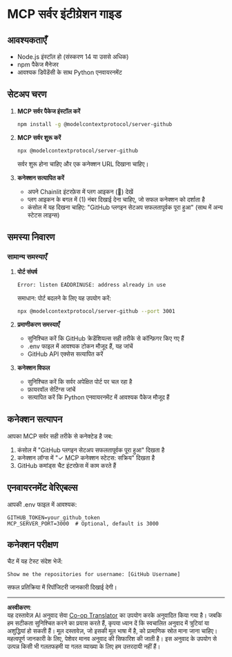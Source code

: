 <!--
CO_OP_TRANSLATOR_METADATA:
{
  "original_hash": "c4be907703b836d1a1c360db20da4de9",
  "translation_date": "2025-08-30T15:00:00+00:00",
  "source_file": "11-agentic-protocols/code_samples/github-mcp/MCP_SETUP.md",
  "language_code": "hi"
}
-->
# MCP सर्वर इंटीग्रेशन गाइड

## आवश्यकताएँ
- Node.js इंस्टॉल हो (संस्करण 14 या उससे अधिक)
- npm पैकेज मैनेजर
- आवश्यक डिपेंडेंसी के साथ Python एनवायरनमेंट

## सेटअप चरण

1. **MCP सर्वर पैकेज इंस्टॉल करें**  
   ```bash
   npm install -g @modelcontextprotocol/server-github
   ```

2. **MCP सर्वर शुरू करें**  
   ```bash
   npx @modelcontextprotocol/server-github
   ```  
   सर्वर शुरू होना चाहिए और एक कनेक्शन URL दिखाना चाहिए।

3. **कनेक्शन सत्यापित करें**  
   - अपने Chainlit इंटरफ़ेस में प्लग आइकन (🔌) देखें  
   - प्लग आइकन के बगल में (1) नंबर दिखाई देना चाहिए, जो सफल कनेक्शन को दर्शाता है  
   - कंसोल में यह दिखना चाहिए: "GitHub प्लगइन सेटअप सफलतापूर्वक पूरा हुआ" (साथ में अन्य स्टेटस लाइन्स)

## समस्या निवारण

### सामान्य समस्याएँ

1. **पोर्ट संघर्ष**  
   ```bash
   Error: listen EADDRINUSE: address already in use
   ```  
   समाधान: पोर्ट बदलने के लिए यह उपयोग करें:  
   ```bash
   npx @modelcontextprotocol/server-github --port 3001
   ```

2. **प्रमाणीकरण समस्याएँ**  
   - सुनिश्चित करें कि GitHub क्रेडेंशियल्स सही तरीके से कॉन्फ़िगर किए गए हैं  
   - .env फाइल में आवश्यक टोकन मौजूद हैं, यह जांचें  
   - GitHub API एक्सेस सत्यापित करें  

3. **कनेक्शन विफल**  
   - सुनिश्चित करें कि सर्वर अपेक्षित पोर्ट पर चल रहा है  
   - फ़ायरवॉल सेटिंग्स जांचें  
   - सत्यापित करें कि Python एनवायरनमेंट में आवश्यक पैकेज मौजूद हैं  

## कनेक्शन सत्यापन

आपका MCP सर्वर सही तरीके से कनेक्टेड है जब:  
1. कंसोल में "GitHub प्लगइन सेटअप सफलतापूर्वक पूरा हुआ" दिखता है  
2. कनेक्शन लॉग्स में "✓ MCP कनेक्शन स्टेटस: सक्रिय" दिखता है  
3. GitHub कमांड्स चैट इंटरफ़ेस में काम करते हैं  

## एनवायरनमेंट वेरिएबल्स

आपकी .env फाइल में आवश्यक:  
```
GITHUB_TOKEN=your_github_token
MCP_SERVER_PORT=3000  # Optional, default is 3000
```

## कनेक्शन परीक्षण

चैट में यह टेस्ट संदेश भेजें:  
```
Show me the repositories for username: [GitHub Username]
```  
सफल प्रतिक्रिया में रिपॉजिटरी जानकारी दिखाई देगी।  

---

**अस्वीकरण**:  
यह दस्तावेज़ AI अनुवाद सेवा [Co-op Translator](https://github.com/Azure/co-op-translator) का उपयोग करके अनुवादित किया गया है। जबकि हम सटीकता सुनिश्चित करने का प्रयास करते हैं, कृपया ध्यान दें कि स्वचालित अनुवाद में त्रुटियां या अशुद्धियां हो सकती हैं। मूल दस्तावेज़, जो इसकी मूल भाषा में है, को प्रामाणिक स्रोत माना जाना चाहिए। महत्वपूर्ण जानकारी के लिए, पेशेवर मानव अनुवाद की सिफारिश की जाती है। इस अनुवाद के उपयोग से उत्पन्न किसी भी गलतफहमी या गलत व्याख्या के लिए हम उत्तरदायी नहीं हैं।